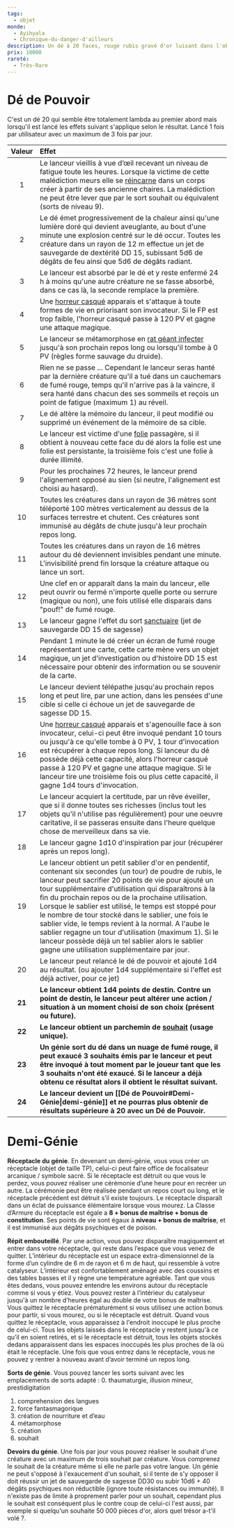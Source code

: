 ```yaml
---
tags:
  - objet
monde:
  - Ayihyala
  - Chronique-du-danger-d'ailleurs
description: Un dé à 20 faces, rouge rubis gravé d'or luisant dans l'obscurité.
prix: 10000
rareté:
  - Très-Rare
---
```

# Dé de Pouvoir
C'est un dé 20 qui semble être totalement lambda au premier abord mais lorsqu'il est lancé les effets suivant s'applique selon le résultat. Lancé 1 fois par utilisateur avec un maximum de 3 fois par jour.

| Valeur | Effet                                                                                                                                                                                                                                                                                                                                                                                                                                                                                                                                                                                                                    |
| :----: | :----------------------------------------------------------------------------------------------------------------------------------------------------------------------------------------------------------------------------------------------------------------------------------------------------------------------------------------------------------------------------------------------------------------------------------------------------------------------------------------------------------------------------------------------------------------------------------------------------------------------- |
|   1    | Le lanceur vieillis à vue d’œil recevant un niveau de fatigue toute les heures. Lorsque la victime de cette malédiction meurs elle se [réincarne](https://www.aidedd.org/dnd/sorts.php?vf=reincarnation) dans un corps créer à partir de ses ancienne chaires. La malédiction ne peut être lever que par le sort souhait ou équivalent (sorts de niveau 9).                                                                                                                                                                                                                                                              |
|   2    | Le dé émet progressivement de la chaleur ainsi qu'une lumière doré qui devient aveuglante, au bout d'une minute une explosion centré sur le dé occur. Toutes les créature dans un rayon de 12 m effectue un jet de sauvegarde de dextérité DD 15, subissant 5d6 de dégâts de feu ainsi que 5d6 de dégâts radiant.                                                                                                                                                                                                                                                                                                        |
|   3    | Le lanceur est absorbé par le dé et y reste enfermé 24 h à moins qu'une autre créature ne se fasse absorbé, dans ce cas là, la seconde remplace la première.                                                                                                                                                                                                                                                                                                                                                                                                                                                             |
|   4    | Une [horreur casqué](https://www.aidedd.org/dnd/monstres.php?vf=horreur-casquee) apparais et s'attaque à toute formes de vie en priorisant son invocateur. Si le FP est trop faible, l'horreur casqué passe à 120 PV et gagne une attaque magique.                                                                                                                                                                                                                                                                                                                                                                       |
|   5    | Le lanceur se métamorphose en [rat géant infecter](https://www.aidedd.org/dnd/monstres.php?vf=rat-geant) jusqu'à son prochain repos long ou lorsqu'il tombe à 0 PV (règles forme sauvage du druide).                                                                                                                                                                                                                                                                                                                                                                                                                     |
|   6    | Rien ne se passe ... Cependant le lanceur seras hanté par la dernière créature qu'il a tué dans un cauchemars de fumé rouge, temps qu'il n'arrive pas à la vaincre, il sera hanté dans chacun des ses sommeils et reçois un point de fatigue (maximum 1) au réveil.                                                                                                                                                                                                                                                                                                                                                      |
|   7    | Le dé altère la mémoire du lanceur, il peut modifié ou supprimé un événement de la mémoire de sa cible.                                                                                                                                                                                                                                                                                                                                                                                                                                                                                                                  |
|   8    | Le lanceur est victime d'une [folie](https://www.aidedd.org/regles/folie/) passagère, si il obtient à nouveau cette face du dé alors la folie est une folie est persistante, la troisième fois c'est une folie à durée illimité.                                                                                                                                                                                                                                                                                                                                                                                         |
|   9    | Pour les prochaines 72 heures, le lanceur prend l'alignement opposé au sien (si neutre, l'alignement est choisi au hasard).                                                                                                                                                                                                                                                                                                                                                                                                                                                                                              |
|   10   | Toutes les créatures dans un rayon de 36 mètres sont téléporté 100 mètres verticalement au dessus de la surfaces terrestre et chutent. Ces créatures sont immunisé au dégâts de chute jusqu'à leur prochain repos long.                                                                                                                                                                                                                                                                                                                                                                                                  |
|   11   | Toutes les créatures dans un rayon de 16 mètres autour du dé deviennent invisibles pendant une minute. L'invisibilité prend fin lorsque la créature attaque ou lance un sort.                                                                                                                                                                                                                                                                                                                                                                                                                                            |
|   12   | Une clef en or apparaît dans la main du lanceur, elle peut ouvrir ou fermé n'importe quelle porte ou serrure (magique ou non), une fois utilisé elle disparais dans "pouf!" de fumé rouge.                                                                                                                                                                                                                                                                                                                                                                                                                               |
|   13   | Le lanceur gagne l'effet du sort [sanctuaire](https://www.aidedd.org/dnd/sorts.php?vf=sanctuaire) (jet de sauvegarde DD 15 de sagesse)                                                                                                                                                                                                                                                                                                                                                                                                                                                                                   |
|   14   | Pendant 1 minute le dé créer un écran de fumé rouge représentant une carte, cette carte mène vers un objet magique, un jet d'investigation ou d'histoire DD 15 est nécessaire pour obtenir des information ou se souvenir de la carte.                                                                                                                                                                                                                                                                                                                                                                                   |
|   15   | Le lanceur devient télépathe jusqu'au prochain repos long et peut lire, par une action, dans les pensées d'une cible si celle ci échoue un jet de sauvegarde de sagesse DD 15.                                                                                                                                                                                                                                                                                                                                                                                                                                           |
|   16   | Une [horreur casqué](https://www.aidedd.org/dnd/monstres.php?vf=horreur-casquee) apparais et s'agenouille face à son invocateur, celui-ci peut être invoqué pendant 10 tours ou jusqu'à ce qu'elle tombe à 0 PV, 1 tour d'invocation est récupérer à chaque repos long. Si lanceur du dé possède déjà cette capacité, alors l'horreur casqué passe à 120 PV et gagne une attaque magique. Si le lanceur tire une troisième fois ou plus cette capacité, il gagne 1d4 tours d'invocation.                                                                                                                                 |
|   17   | Le lanceur acquiert la certitude, par un rêve éveiller, que si il donne toutes ses richesses (inclus tout les objets qu'il n'utilise pas régulièrement) pour une oeuvre caritative, il se passeras ensuite dans l'heure quelque chose de merveilleux dans sa vie.                                                                                                                                                                                                                                                                                                                                                        |
|   18   | Le lanceur gagne 1d10 d'inspiration par jour (récupérer après un repos long).                                                                                                                                                                                                                                                                                                                                                                                                                                                                                                                                            |
|   19   | Le lanceur obtient un petit sablier d'or en pendentif, contenant six secondes (un tour) de poudre de rubis, le lanceur peut sacrifier 20 points de vie pour ajouté un tour supplémentaire d'utilisation qui disparaîtrons à la fin du prochain repos ou de la prochaine utilisation. Lorsque le sablier est utilisé, le temps est stoppé pour le nombre de tour stocké dans le sablier, une fois le sablier vide, le temps revient à la normal. A l'aube le sablier regagne un tour d'utilisation (maximum 1). Si le lanceur possède déjà un tel sablier alors le sablier gagne une utilisation supplémentaire par jour. |
|   20   | Le lanceur peut relancé le dé de pouvoir et ajouté 1d4 au résultat. (ou ajouter 1d4 supplémentaire si l'effet est déjà activer, pour ce jet)                                                                                                                                                                                                                                                                                                                                                                                                                                                                             |
| **21** | **Le lanceur obtient 1d4 points de destin. Contre un point de destin, le lanceur peut altérer une action / situation à un moment choisi de son choix (présent ou future).**                                                                                                                                                                                                                                                                                                                                                                                                                                              |
| **22** | **Le lanceur obtient un parchemin de [souhait](https://www.aidedd.org/dnd/sorts.php?vf=souhait) (usage unique).**                                                                                                                                                                                                                                                                                                                                                                                                                                                                                                        |
| **23** | **Un génie sort du dé dans un nuage de fumé rouge, il peut exaucé 3 souhaits émis par le lanceur et peut être invoqué à tout moment par le joueur tant que les 3 souhaits n'ont été exaucé. Si le lanceur a déjà obtenu ce résultat alors il obtient le résultat suivant.**                                                                                                                                                                                                                                                                                                                                              |
| **24** | **Le lanceur devient un [[Dé de Pouvoir#Demi-Génie\|demi-génie]] et ne pourras plus obtenir de résultats supérieure à 20 avec un Dé de Pouvoir.**                                                                                                                                                                                                                                                                                                                                                                                                                                                                        |
# Demi-Génie
**Réceptacle du génie**. En devenant un demi-génie, vous vous créer un réceptacle (objet de taille TP), celui-ci peut faire office de focalisateur arcanique / symbole sacré. Si le réceptacle est détruit ou que vous le perdez, vous pouvez réaliser une cérémonie d’une heure pour en recréer un autre. La cérémonie peut être réalisée pendant un repos court ou long, et le réceptacle précédent est détruit s’il existe toujours. Le réceptacle disparaît dans un éclat de puissance élémentaire lorsque vous mourez. La Classe d’Armure du réceptacle est égale a **8 + bonus de maîtrise + bonus de constitution**. Ses points de vie sont égaux à **niveau + bonus de maîtrise**, et il est immunisé aux dégâts psychiques et de poison.

**Répit embouteillé**. Par une action, vous pouvez disparaître magiquement et entrer dans votre réceptacle, qui reste dans l’espace que vous venez de quitter. L’intérieur du réceptacle est un espace extra-dimensionnel de la forme d’un cylindre de 6 m de rayon et 6 m de haut, qui ressemble à votre catalyseur. L’intérieur est confortablement aménagé avec des coussins et des tables basses et il y règne une température agréable. Tant que vous êtes dedans, vous pouvez entendre les environs autour du réceptacle comme si vous y étiez. Vous pouvez rester à l’intérieur du catalyseur jusqu'à un nombre d’heures égal au double de votre bonus de maîtrise. Vous quittez le réceptacle prématurément si vous utilisez une action bonus pour partir, si vous mourez, ou si le réceptacle est détruit. Quand vous quittez le réceptacle, vous apparaissez à l'endroit inoccupé le plus proche de celui-ci. Tous les objets laissés dans le réceptacle y restent jusqu'à ce qu’il en soient retirés, et si le réceptacle est détruit, tous les objets stockés dedans apparaissent dans les espaces inoccupés les plus proches de là où était le réceptacle. Une fois que vous entrez dans le réceptacle, vous ne pouvez y rentrer à nouveau avant d’avoir terminé un repos long.

**Sorts de génie**. Vous pouvez lancer les sorts suivant avec les emplacements de sorts adapté :
0. thaumaturgie, illusion mineur, prestidigitation 
1. comprehension des langues
2. force fantasmagorique
3. création de nourriture et d’eau
4. métamorphose
5. création
9. souhait

**Devoirs du génie**. Une fois par jour vous pouvez réaliser le souhait d'une créature avec un maximum de trois souhait par créature. Vous comprenez le souhait de la créature même si elle ne parle pas votre langue. Un génie ne peut s'opposé à l'exaucement d'un souhait, si il tente de s'y opposer il doit réussir un jet de sauvegarde de sagesse DD30 ou subir 10d6 + 40 dégâts psychiques non réductible (ignore toute résistances ou immunité). Il n'existe pas de limite à proprement parler pour un souhait, cependant plus le souhait est conséquent plus le contre coup de celui-ci l'est aussi, par exemple si quelqu'un souhaite 50 000 pièces d'or, alors quel trésor a-t'il volé ?.